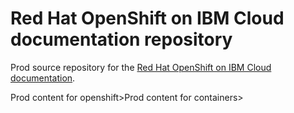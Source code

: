 # Red Hat OpenShift on IBM Cloud documentation repository

Prod source repository for the [Red Hat OpenShift on IBM Cloud documentation](https://cloud.ibm.com/docs/openshift?topic=openshift-getting-started).

<openshift>Prod content for openshift></openshift><containers>Prod content for containers></containers>

